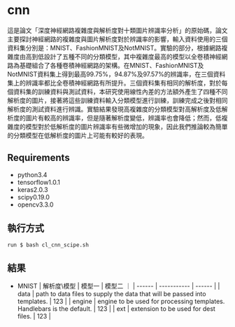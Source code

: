 # cnn
這是論文「深度神經網路複雜度與解析度對十類圖片辨識率分析」的原始碼，論文主要探討神經網路的複雜度與圖片解析度對於辨識率的影響，輸入資料使用的三個資料集分別是：MNIST、FashionMNIST及NotMNIST。實驗的部分，根據網路複雜度由高到低設計了五種不同的分類模型，其中複雜度最高的模型以全卷積神經網路為基礎組合了各種卷積神經網路的架構。在MNIST、FashionMNIST及NotMNIST資料集上得到最高99.75%，94.87%及97.57%的辨識率，在三個資料集上的辨識率都比全卷積神經網路有所提升。三個資料集有相同的解析度，對於每個資料集的訓練資料與測試資料，本研究使用線性內差的方法額外產生了四種不同解析度的圖片，接著將這些訓練資料輸入分類模型進行訓練，訓練完成之後對相同解析度的測試資料進行辨識。實驗結果發現高複雜度的分類模型對高解析度及低解析度的圖片有較高的辨識率，但是隨著解析度變低，辨識率也會降低；然而，低複雜度的模型對於低解析度的圖片辨識率有些微增加的現象，因此我們推論較為簡單的分類模型在低解析度的圖片上可能有較好的表現。
## Requirements
- python3.4
- tensorflow1.0.1
- keras2.0.3
- scipy0.19.0
- opencv3.3.0
## 執行方式
```
run $ bash cl_cnn_scipe.sh
```
## 結果
- MNIST
| 解析度\模型 | 模型一 | 模型二 ｜
| ------ | ----------- | ------ |
| data   | path to data files to supply the data that will be passed into templates. | 123 |
| engine | engine to be used for processing templates. Handlebars is the default. | 123 |
| ext    | extension to be used for dest files. | 123 |
